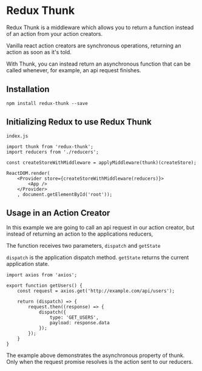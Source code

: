# Redux Thunk
Redux Thunk is a middleware which allows you to return a function instead of an action from your action creators.

Vanilla react action creators are synchronous operations, returning an action as soon as it's told.

With Thunk, you can instead return an asynchronous function that can be called whenever, for example, an api request finishes.

## Installation
`npm install redux-thunk --save`

## Initializing Redux to use Redux Thunk
`index.js`
```
import thunk from 'redux-thunk';
import reducers from './reducers';

const createStoreWithMiddleware = applyMiddleware(thunk)(createStore);

ReactDOM.render(
    <Provider store={createStoreWithMiddleware(reducers)}>
        <App />
    </Provider>
    , document.getElementById('root'));
```


## Usage in an Action Creator

In this example we are going to call an api request in our action creator,
but instead of returning an action to the applications reducers,

The function receives two parameters, `dispatch` and `getState`

`dispatch` is the application dispatch method.
`getState` returns the current application state.
 
```
import axios from 'axios';

export function getUsers() {
    const request = axios.get('http://example.com/api/users');
    
    return (dispatch) => {
        request.then((response) => {
            dispatch({
                type: 'GET_USERS',
                payload: response.data
            });
        });
    }
}
```

The example above demonstrates the asynchronous property of thunk.
Only when the request promise resolves is the action sent to our reducers.